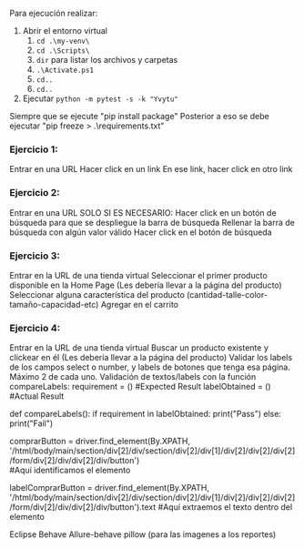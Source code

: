 Para ejecución realizar:

1. Abrir el entorno virtual
   1. `cd .\my-venv\`
   2. `cd .\Scripts\`
   3. `dir` para listar los archivos y carpetas
   4. `.\Activate.ps1`
   5. `cd..`
   6. `cd..`
2. Ejecutar `python -m pytest -s -k "Yvytu"`

Siempre que se ejecute "pip install package"
Posterior a eso se debe ejecutar "pip freeze > .\requirements.txt"

### Ejercicio 1:

Entrar en una URL
Hacer click en un link
En ese link, hacer click en otro link

### Ejercicio 2:

Entrar en una URL
SOLO SI ES NECESARIO: Hacer click en un botón de búsqueda para que se despliegue la barra de búsqueda
Rellenar la barra de búsqueda con algún valor válido
Hacer click en el botón de búsqueda

### Ejercicio 3:

Entrar en la URL de una tienda virtual
Seleccionar el primer producto disponible en la Home Page (Les debería llevar a la página del producto)
Seleccionar alguna característica del producto (cantidad-talle-color-tamaño-capacidad-etc)
Agregar en el carrito

### Ejercicio 4:

Entrar en la URL de una tienda virtual
Buscar un producto existente y clickear en él (Les debería llevar a la página del producto)
Validar los labels de los campos select o number, y labels de botones que tenga esa página. Máximo 2 de cada uno.
Validación de textos/labels con la función compareLabels:
requirement = () #Expected Result
labelObtained = () #Actual Result

def compareLabels():
if requirement in labelObtained:
print("Pass")
else:
print("Fail")

comprarButton = driver.find_element(By.XPATH, '/html/body/main/section/div[2]/div/section/div[2]/div[1]/div[2]/div[2]/div[2]/form/div[2]/div/div[2]/div/button')  
#Aquí identificamos el elemento

labelComprarButton = driver.find_element(By.XPATH, '/html/body/main/section/div[2]/div/section/div[2]/div[1]/div[2]/div[2]/div[2]/form/div[2]/div/div[2]/div/button').text
#Aquí extraemos el texto dentro del elemento

Eclipse
Behave
Allure-behave
pillow (para las imagenes a los reportes)
